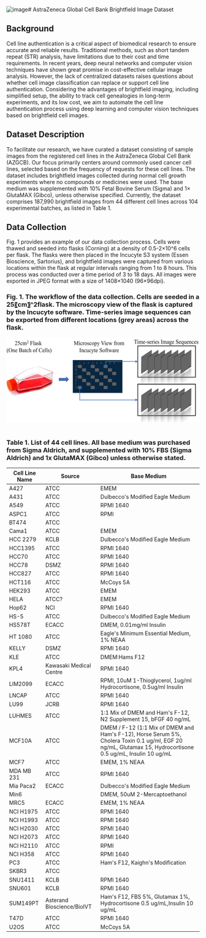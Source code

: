![image](https://github.com/LeiTong02/CLANet/assets/26090828/de2322ed-c5db-4f6b-89c2-3fbe21fbf254)# AstraZeneca Global Cell Bank Brightfield Image Dataset 
## Background 
Cell line authentication is a critical aspect of biomedical research to ensure accurate and reliable results. Traditional methods, such as short tandem repeat (STR) analysis, have limitations due to their cost and time requirements. In recent years, deep neural networks and computer vision techniques have shown great promise in cost-effective cellular image analysis. However, the lack of centralized datasets raises questions about whether cell image classification can replace or support cell line authentication. Considering the advantages of brightfield imaging, including simplified setup, the ability to track cell genealogies in long-term experiments, and its low cost, we aim to automate the cell line authentication process using deep learning and computer vision techniques based on brightfield cell images.

## Dataset Description 
To facilitate our research, we have curated a dataset consisting of sample images from the registered cell lines in the AstraZeneca Global Cell Bank (AZGCB). Our focus primarily centers around commonly used cancer cell lines, selected based on the frequency of requests for these cell lines. The dataset includes brightfield images collected during normal cell growth experiments where no compounds or medicines were used. The base medium was supplemented with 10% Fetal Bovine Serum (Sigma) and 1× GlutaMAX (Gibco), unless otherwise specified. Currently, the dataset comprises 187,990 brightfield images from 44 different cell lines across 104 experimental batches, as listed in Table 1.


## Data Collection 
Fig. 1 provides an example of our data collection process. Cells were thawed and seeded into flasks (Corning) at a density of 0.5-2×10^6 cells per flask. The flasks were then placed in the Incucyte S3 system (Essen Bioscience, Sartorius), and brightfield images were captured from various locations within the flask at regular intervals ranging from 1 to 8 hours. This process was conducted over a time period of 3 to 18 days. All images were exported in JPEG format with a size of 1408×1040 (96×96dpi).

### Fig. 1. The workflow of the data collection. Cells are seeded in a 25〖cm〗^2flask. The microscopy view of the flask is captured by the Incucyte software. Time-series image sequences can be exported from different locations (grey areas) across the flask.

<div align="center">
  <img src="../figs/data_collection.png"/>
</div><br/>

### Table 1.  List of 44 cell lines. All base medium was purchased from Sigma Aldrich, and supplemented with 10% FBS (Sigma Aldrich) and 1x GlutaMAX (Gibco) unless otherwise stated.
|     Cell Line Name    |     Source                        |     Base Medium                                                                                                                                                         |
|-----------------------|-----------------------------------|-------------------------------------------------------------------------------------------------------------------------------------------------------------------------|
|     A427              |     ATCC                          |     EMEM                                                                                                                                                                |
|     A431              |     ATCC                          |     Dulbecco's Modified Eagle Medium                                                                                                                                    |
|     A549              |     ATCC                          |     RPMI 1640                                                                                                                                                           |
|     ASPC1             |     ATCC                          |     RPMI                                                                                                                                                                |
|     BT474             |     ATCC                          |                                                                                                                                                                         |
|     Cama1             |     ATCC                          |     EMEM                                                                                                                                                                |
|        HCC 2279       |     KCLB                          |     Dulbecco's Modified Eagle Medium                                                                                                                                    |
|     HCC1395           |     ATCC                          |     RPMI 1640                                                                                                                                                           |
|     HCC70             |     ATCC                          |     RPMI 1640                                                                                                                                                           |
|     HCC78             |     DSMZ                          |     RPMI 1640                                                                                                                                                           |
|     HCC827            |     ATCC                          |     RPMI 1640                                                                                                                                                           |
|     HCT116            |     ATCC                          |     McCoys 5A                                                                                                                                                           |
|     HEK293            |     ATCC                          |     EMEM                                                                                                                                                                |
|     HELA              |     ATCC?                         |     EMEM                                                                                                                                                                |
|     Hop62             |     NCI                           |     RPMI 1640                                                                                                                                                           |
|     HS-5              |     ATCC                          |     Dulbecco's Modified Eagle Medium                                                                                                                                    |
|     HS578T            |     ECACC                         |     DMEM, 0.01mg/ml Insulin                                                                                                                                             |
|     HT 1080           |     ATCC                          |     Eagle's Minimum Essential Medium, 1%   NEAA                                                                                                                         |
|     KELLY             |     DSMZ                          |     RPMI 1640                                                                                                                                                           |
|     KLE               |     ATCC                          |     DMEM:Hams F12                                                                                                                                                       |
|     KPL4              |     Kawasaki Medical Centre       |     RPMI 1640                                                                                                                                                           |
|     LIM2099           |     ECACC                         |     RPMI, 10uM 1-Thioglycerol, 1ug/ml Hydrocortisone,   0.5ug/ml Insulin                                                                                                |
|     LNCAP             |     ATCC                          |     RPMI 1640                                                                                                                                                           |
|     LU99              |     JCRB                          |     RPMI 1640                                                                                                                                                           |
|     LUHMES            |     ATCC                          |     1:1 Mix of DMEM and Ham's F-12, N2   Supplement 15, bFGF 40 ng/mL                                                                                                   |
|     MCF10A            |     ATCC                          |     DMEM / F-12 (1:1 Mix of DMEM and   Ham's F-12), Horse Serum 5%, Cholera Toxin 0.1 ug/ml, EGF 20 ng/mL, Glutamax   15, Hydrocortisone 0.5 ug/mL, Insulin 10 ug/mL    |
|     MCF7              |     ATCC                          |     EMEM, 1% NEAA                                                                                                                                                       |
|     MDA MB 231        |     ATCC                          |     RPMI 1640                                                                                                                                                           |
|     Mia Paca2         |     ECACC                         |     Dulbecco's Modified Eagle Medium                                                                                                                                    |
|     Min6              |                                   |     DMEM, 50uM 2-Mercaptoethanol                                                                                                                                        |
|     MRC5              |     ECACC                         |     EMEM, 1% NEAA                                                                                                                                                       |
|     NCI H1975         |     ATCC                          |     RPMI 1640                                                                                                                                                           |
|     NCI H1993         |     ATCC                          |     RPMI 1640                                                                                                                                                           |
|     NCI H2030         |     ATCC                          |     RPMI 1640                                                                                                                                                           |
|     NCI H2073         |     ATCC                          |     RPMI 1640                                                                                                                                                           |
|     NCI H2110         |     ATCC                          |     RPMI                                                                                                                                                                |
|     NCI H358          |     ATCC                          |     RPMI 1640                                                                                                                                                           |
|     PC3               |     ATCC                          |     Ham's F12, Kaighn's Modification                                                                                                                                    |
|     SKBR3             |     ATCC                          |                                                                                                                                                                         |
|     SNU1411           |     KCLB                          |     RPMI 1640                                                                                                                                                           |
|     SNU601            |     KCLB                          |     RPMI 1640                                                                                                                                                           |
|     SUM149PT          |     Asterand Bioscience/BioIVT    |     Ham's F12, FBS 5%, Glutamax 1%,   Hydrocortisone 0.5 ug/mL,Insulin 10 ug/mL                                                                                         |
|     T47D              |     ATCC                          |     RPMI 1640                                                                                                                                                           |
|     U2OS              |     ATCC                          |     McCoys 5A                                                                                                                                                           |
